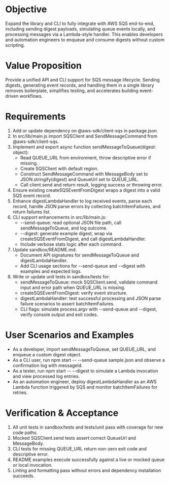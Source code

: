 # Objective

Expand the library and CLI to fully integrate with AWS SQS end-to-end, including sending digest payloads, simulating queue events locally, and processing messages via a Lambda-style handler. This enables developers and automation engineers to enqueue and consume digests without custom scripting.

# Value Proposition

Provide a unified API and CLI support for SQS message lifecycle. Sending digests, generating event records, and handling them in a single library removes boilerplate, simplifies testing, and accelerates building event-driven workflows.

# Requirements

1. Add or update dependency on @aws-sdk/client-sqs in package.json.
2. In src/lib/main.js import SQSClient and SendMessageCommand from @aws-sdk/client-sqs.
3. Implement and export async function sendMessageToQueue(digest: object):
   - Read QUEUE_URL from environment, throw descriptive error if missing.
   - Create SQSClient with default region.
   - Construct SendMessageCommand with MessageBody set to JSON.stringify(digest) and QueueUrl set to QUEUE_URL.
   - Call client.send and return result, logging success or throwing error.
4. Ensure existing createSQSEventFromDigest wraps a digest into a valid SQS event record.
5. Enhance digestLambdaHandler to log received events, parse each record, handle JSON parse errors by collecting batchItemFailures, and return failures list.
6. CLI support enhancements in src/lib/main.js:
   - --send-queue: read optional JSON file path, call sendMessageToQueue, and log outcome.
   - --digest: generate example digest, wrap via createSQSEventFromDigest, and call digestLambdaHandler.
   - Include verbose stats logic after each command.
7. Update sandbox/README.md:
   - Document API signatures for sendMessageToQueue and digestLambdaHandler.
   - Add CLI usage sections for --send-queue and --digest with examples and expected logs.
8. Write or update unit tests in sandbox/tests for:
   - sendMessageToQueue: mock SQSClient.send, validate command input and error path when QUEUE_URL is missing.
   - createSQSEventFromDigest: verify event structure.
   - digestLambdaHandler: test successful processing and JSON parse failure scenarios to assert batchItemFailures.
   - CLI flags: simulate process.argv with --send-queue and --digest, verify console output and exit codes.

# User Scenarios and Examples

- As a developer, import sendMessageToQueue, set QUEUE_URL, and enqueue a custom digest object.
- As a CLI user, run npm start -- --send-queue sample.json and observe a confirmation log with messageId.
- As a tester, run npm start -- --digest to simulate a Lambda invocation and view processed log entries.
- As an automation engineer, deploy digestLambdaHandler as an AWS Lambda function triggered by SQS and monitor batchItemFailures for retries.

# Verification & Acceptance

1. All unit tests in sandbox/tests and tests/unit pass with coverage for new code paths.
2. Mocked SQSClient.send tests assert correct QueueUrl and MessageBody.
3. CLI tests for missing QUEUE_URL return non-zero exit code and descriptive error.
4. README examples execute successfully against a live or mocked queue or local invocation.
5. Linting and formatting pass without errors and dependency installation succeeds.
